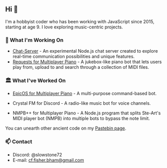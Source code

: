 ## Hi 👋
I'm a hobbyist coder who has been working with JavaScript since 2015, starting at age 9. I love exploring music-centric projects.

### 🔭 What I'm Working On
- [Chat-Server](https://github.com/slowstone72/Chat-Server) - An experimental Node.js chat server created to explore real-time communication possibilities and unique features.
- [Requests for Multiplayer Piano](https://multiplayerpiano.net/?c=The%20Request%20Line%20%E2%98%8E%EF%B8%8F) - A jukebox-like piano bot that lets users play from, upload to and search through a collection of MIDI files.

### 🏛️ What I've Worked On
- [EpicOS for Multiplayer Piano](https://pastebin.com/QGyDuUGe) - A multi-purpose command-based bot.

- Crystal FM for Discord - A radio-like music bot for voice channels.

- NMPB++ for Multiplayer Piano - A Node.js program that splits Ste-Art's MIDI player bot (NMPB) into multiple bots to bypass the note limit.

You can unearth other ancient code on my [Pastebin page](https://pastebin.com/u/Slowstone72).


### 📫 Contact
- Discord: @slowstone72
- E-mail: cf.fisher.bham@gmail.com

<!--
**slowstone72/slowstone72** is a ✨ _special_ ✨ repository because its `README.md` (this file) appears on your GitHub profile.

Here are some ideas to get you started:

- 🔭 I’m currently working on ...
- 🌱 I’m currently learning ...
- 👯 I’m looking to collaborate on ...
- 🤔 I’m looking for help with ...
- 💬 Ask me about ...
- 📫 How to reach me: ...
- 😄 Pronouns: ...
- ⚡ Fun fact: ...
-->
